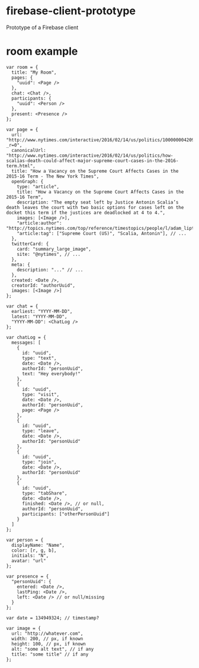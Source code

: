 # firebase-client-prototype
Prototype of a Firebase client

# room example

    var room = {
      title: "My Room",
      pages: {
        "uuid": <Page />
      },
      chat: <Chat />,
      participants: {
        "uuid": <Person />
      },
      present: <Presence />
    };

    var page = {
      url: "http://www.nytimes.com/interactive/2016/02/14/us/politics/100000004209293.mobile.html?_r=0",
      canonicalUrl: "http://www.nytimes.com/interactive/2016/02/14/us/politics/how-scalias-death-could-affect-major-supreme-court-cases-in-the-2016-term.html",
      title: "How a Vacancy on the Supreme Court Affects Cases in the 2015-16 Term - The New York Times",
      openGraph: {
        type: "article",
        title: "How a Vacancy on the Supreme Court Affects Cases in the 2015-16 Term",
        description: "The empty seat left by Justice Antonin Scalia’s death leaves the court with two basic options for cases left on the docket this term if the justices are deadlocked at 4 to 4.",
        images: [<Image />],
        "article:author": "http://topics.nytimes.com/top/reference/timestopics/people/l/adam_liptak/index.html",
        "article:tag": ["Supreme Court (US)", "Scalia, Antonin"], // ...
      },
      twitterCard: {
        card: "summary_large_image",
        site: "@nytimes", // ...
      },
      meta: {
        description: "..." // ...
      },
      created: <Date />,
      creatorId: "authorUuid",
      images: [<Image />]
    };

    var chat = {
      earliest: "YYYY-MM-DD",
      latest: "YYYY-MM-DD",
      "YYYY-MM-DD": <ChatLog />
    };

    var chatLog = {
      messages: [
        {
          id: "uuid",
          type: "text",
          date: <Date />,
          authorId: "personUuid",
          text: "Hey everybody!"
        },
        {
          id: "uuid",
          type: "visit",
          date: <Date />,
          authorId: "personUuid",
          page: <Page />
        },
        {
          id: "uuid",
          type: "leave",
          date: <Date />,
          authorId: "personUuid"
        },
        {
          id: "uuid",
          type: "join",
          date: <Date />,
          authorId: "personUuid"
        },
        {
          id: "uuid",
          type: "tabShare",
          date: <Date />,
          finished: <Date />, // or null,
          authorId: "personUuid",
          participants: ["otherPersonUuid"]
        }
      ]
    };

    var person = {
      displayName: "Name",
      color: [r, g, b],
      initials: "N",
      avatar: "url"
    };

    var presence = {
      "personUuid": {
        entered: <Date />,
        lastPing: <Date />,
        left: <Date /> // or null/missing
      }
    };

    var date = 134949324; // timestamp?

    var image = {
      url: "http://whatever.com",
      width: 200, // px, if known
      height: 100, // px, if known
      alt: "some alt text", // if any
      title: "some title" // if any
    };

